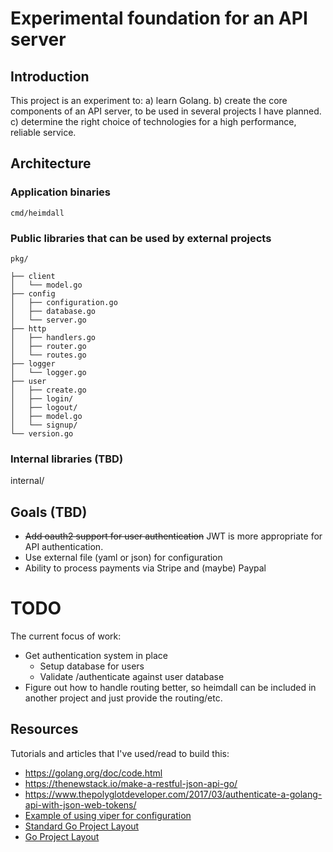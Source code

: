 # Experimental foundation for an API server

## Introduction

This project is an experiment to:
a) learn Golang.
b) create the core components of an API server, to be used in several projects I have planned.
c) determine the right choice of technologies for a high performance, reliable service.

## Architecture

### Application binaries
`cmd/heimdall`

### Public libraries that can be used by external projects
`pkg/`
```
├── client
│   └── model.go
├── config
│   ├── configuration.go
│   ├── database.go
│   └── server.go
├── http
│   ├── handlers.go
│   ├── router.go
│   └── routes.go
├── logger
│   └── logger.go
├── user
│   ├── create.go
│   ├── login/
│   ├── logout/
│   ├── model.go
│   └── signup/
└── version.go
```

### Internal libraries (TBD)
internal/


## Goals (TBD)

- ~~Add oauth2 support for user authentication~~ JWT is more appropriate for API authentication.
- Use external file (yaml or json) for configuration
- Ability to process payments via Stripe and (maybe) Paypal

# TODO

The current focus of work:
- Get authentication system in place
    - Setup database for users
    - Validate /authenticate against user database
- Figure out how to handle routing better, so heimdall can be included in another project and just provide the routing/etc.


## Resources

Tutorials and articles that I've used/read to build this:
- https://golang.org/doc/code.html
- https://thenewstack.io/make-a-restful-json-api-go/
- https://www.thepolyglotdeveloper.com/2017/03/authenticate-a-golang-api-with-json-web-tokens/
- [Example of using viper for configuration](https://github.com/devilsray/golang-viper-config-example/)
- [Standard Go Project Layout](https://github.com/golang-standards/project-layout)
- [Go Project Layout](https://medium.com/golang-learn/go-project-layout-e5213cdcfaa2)

